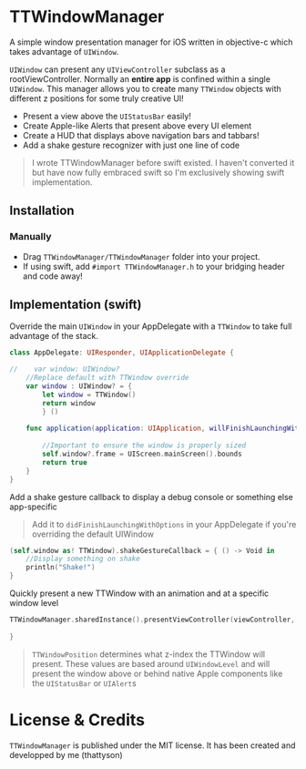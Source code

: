 # TTWindowManager
A simple window presentation manager for iOS written in objective-c which takes advantage of `UIWindow`.

`UIWindow` can present any `UIViewController` subclass as a rootViewController. Normally an **entire app** is confined within a single `UIWindow`. This manager allows you to create many `TTWindow` objects with different z positions for some truly creative UI!
* Present a view above the `UIStatusBar` easily!
* Create Apple-like Alerts that present above every UI element
* Create a HUD that displays above navigation bars and tabbars!
* Add a shake gesture recognizer with just one line of code

> I wrote TTWindowManager before swift existed. 
> I haven't converted it but have now fully embraced swift so I'm exclusively showing swift implementation.

## Installation

### Manually

* Drag `TTWindowManager/TTWindowManager` folder into your project.
* If using swift, add `#import TTWindowManager.h` to your bridging header and code away!

## Implementation (swift)

Override the main `UIWindow` in your AppDelegate with a `TTWindow` to take full advantage of the stack.

```swift
class AppDelegate: UIResponder, UIApplicationDelegate {

//    var window: UIWindow?
    //Replace default with TTWindow override
    var window : UIWindow? = {
        let window = TTWindow()
        return window
        } ()
    
    func application(application: UIApplication, willFinishLaunchingWithOptions launchOptions: [NSObject : AnyObject]?) -> Bool {
        
        //Important to ensure the window is properly sized
        self.window?.frame = UIScreen.mainScreen().bounds
        return true
    }
}
```

Add a shake gesture callback to display a debug console or something else app-specific

> Add it to `didFinishLaunchingWithOptions` in your AppDelegate if you're overriding the default UIWindow

```swift
(self.window as! TTWindow).shakeGestureCallback = { () -> Void in
    //Display something on shake
    println("Shake!")
}
```


Quickly present a new TTWindow with an animation and at a specific window level
```swift
TTWindowManager.sharedInstance().presentViewController(viewController, atWindowPosition: .Modal, withAnimation: .Modal) { (success) -> Void in
            
}
```

> `TTWindowPosition` determines what z-index the TTWindow will present.
> These values are based around `UIWindowLevel` and will present the window above or behind native Apple components like the `UIStatusBar` or `UIAlert`s

# License & Credits

`TTWindowManager` is published under the MIT license.
It has been created and developped by me (thattyson)